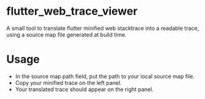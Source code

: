 # flutter_web_trace_viewer

A small tool to translate flutter minified web stacktrace into a readable trace, using a source map file generated at build time.

# Usage
- In the source map path field, put the path to your local source map file.  
- Copy your minified trace on the left panel.  
- Your translated trace should appear on the right panel.
